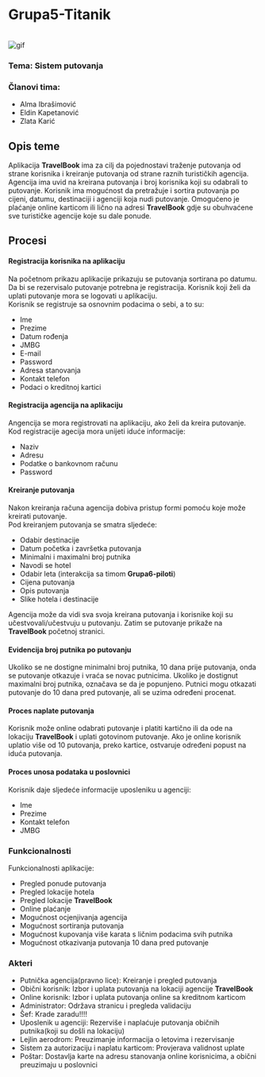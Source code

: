 # Grupa5-Titanik


\
![gif](https://im-01.gifer.com/4A9f.gif)

### Tema: Sistem putovanja
### Članovi tima:
- Alma Ibrašimović
- Eldin Kapetanović
- Zlata Karić

## Opis teme
Aplikacija **TravelBook** ima za cilj da pojednostavi traženje putovanja od strane korisnika i kreiranje putovanja od strane raznih turističkih agencija. Agencija ima uvid na kreirana putovanja i broj korisnika koji su odabrali to putovanje. Korisnik ima mogućnost da pretražuje i sortira putovanja po cijeni, datumu, destinaciji i agenciji koja nudi putovanje. Omogućeno je plaćanje online karticom ili lično na adresi **TravelBook** gdje su obuhvaćene sve turističke agencije koje su dale ponude.


## Procesi
#### Registracija korisnika na aplikaciju
Na početnom prikazu aplikacije prikazuju se putovanja sortirana po datumu. Da bi se rezervisalo putovanje potrebna je registracija. Korisnik koji želi da uplati putovanje mora se logovati u aplikaciju.<br/>
Korisnik se registruje sa osnovnim podacima o sebi, a to su:
* Ime
* Prezime
* Datum rođenja
* JMBG
* E-mail
* Password
* Adresa stanovanja
* Kontakt telefon
* Podaci o kreditnoj kartici

#### Registracija agencija na aplikaciju
Angencija se mora registrovati na aplikaciju, ako želi da kreira putovanje.<br/>
Kod registracije agecija mora unijeti iduće informacije:
* Naziv 
* Adresu
* Podatke o bankovnom računu
* Password

#### Kreiranje putovanja
Nakon kreiranja računa agencija dobiva pristup formi pomoću koje može kreirati putovanje.<br/> 
Pod kreiranjem putovanja se smatra sljedeće:
* Odabir destinacije
* Datum početka i završetka putovanja
* Minimalni i maximalni broj putnika
* Navodi se hotel
* Odabir leta (interakcija sa timom **Grupa6-piloti**)
* Cijena putovanja
* Opis putovanja
* Slike hotela i destinacije<br/>

<left> Agencija može da vidi sva svoja kreirana putovanja i korisnike koji su učestvovali/učestvuju u putovanju.
Zatim se putovanje prikaže na **TravelBook** početnoj stranici.

#### Evidencija broj putnika po putovanju
Ukoliko se ne dostigne minimalni broj putnika, 10 dana prije putovanja, onda se putovanje otkazuje i vraća se novac putnicima.
Ukoliko je dostignut maximalni broj putnika, označava se da je popunjeno. 
Putnici mogu otkazati putovanje do 10 dana pred putovanje, ali se uzima određeni procenat.

#### Proces naplate putovanja
Korisnik može online odabrati putovanje i platiti kartično ili da ode na lokaciju **TravelBook** i uplati gotovinom putovanje.
Ako je online korisnik uplatio više od 10 putovanja, preko kartice, ostvaruje određeni popust na iduća putovanja.

#### Proces unosa podataka u poslovnici
Korisnik daje sljedeće informacije uposleniku u agenciji:
* Ime
* Prezime
* Kontakt telefon
* JMBG


### Funkcionalnosti
Funkcionalnosti aplikacije:
* Pregled ponude putovanja
* Pregled lokacije hotela
* Pregled lokacije **TravelBook**
* Online plaćanje
* Mogućnost ocjenjivanja agencija
* Mogućnost sortiranja putovanja
* Mogućnost kupovanja više karata s ličnim podacima svih putnika
* Mogućnost otkazivanja putovanja 10 dana pred putovanje


### Akteri
* Putnička agencija(pravno lice): Kreiranje i pregled putovanja 
* Obični korisnik: Izbor i uplata putovanja na lokaciji agencije **TravelBook**
* Online korisnik: Izbor i uplata putovanja online sa kreditnom karticom
* Administrator: Održava stranicu i pregleda validaciju
* Šef: Krade zaradu!!!!
* Uposlenik u agenciji: Rezerviše i naplaćuje putovanja običnih putnika(koji su došli na lokaciju)
* Lejlin aerodrom: Preuzimanje informacija o letovima i rezervisanje 
* Sistem za autorizaciju i naplatu karticom: Provjerava validnost uplate
* Poštar: Dostavlja karte na adresu stanovanja online korisnicima, a obični preuzimaju u poslovnici





